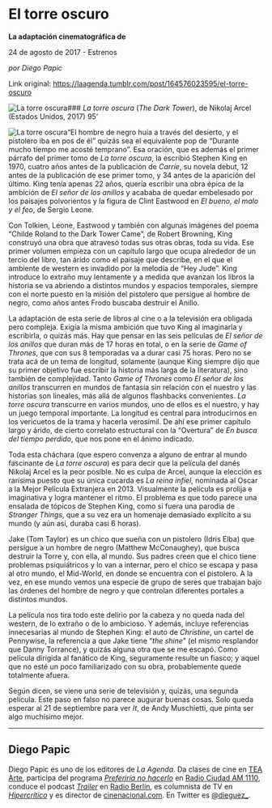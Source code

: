 # El torre oscuro

**La adaptación cinematográfica de**

24 de agosto de 2017 - Estrenos

_por Diego Papic_

Link original: https://laagenda.tumblr.com/post/164576023595/el-torre-oscuro

![La torre oscura](https://64.media.tumblr.com/3d1687e70a10a2688bd77f4639f74e5c/tumblr_inline_pdvzvts4AU1t6q87u_500.jpg)### *La torre oscura* (*The Dark Tower*), de Nikolaj Arcel (Estados Unidos, 2017) 95’

![La torre oscura](https://64.media.tumblr.com/3d1687e70a10a2688bd77f4639f74e5c/tumblr_inline_pdvzvts4AU1t6q87u_400.jpg)“El hombre de negro huía a través del desierto, y el pistolero iba en pos de él” quizás sea el equivalente pop de “Durante mucho tiempo me acosté temprano”. Esa oración, que es además el primer párrafo del primer tomo de *La torre oscura*, la escribió Stephen King en 1970, cuatro años antes de la publicación de *Carrie*, su novela debut, 12 antes de la publicación de ese primer tomo, y 34 antes de la aparición del último. King tenía apenas 22 años, quería escribir una obra épica de la ambición de *El señor de los anillos* y acababa de quedar embelesado por los paisajes polvorientos y la figura de Clint Eastwood en *El bueno, el malo y el feo*, de Sergio Leone.

Con Tolkien, Leone, Eastwood y también con algunas imágenes del poema “Childe Roland to the Dark Tower Came”, de Robert Browning, King construyó una obra que atravesó todas sus otras obras, toda su vida. Ese primer volumen empieza con un capítulo largo que ocupa alrededor de un tercio del libro, tan árido como el paisaje que describe, en el que el ambiente de western es invadido por la melodía de “Hey Jude”. King introduce lo extraño muy lentamente y a medida que avanzan los libros la historia se va abriendo a distintos mundos y espacios temporales, siempre con el norte puesto en la misión del pistolero que persigue al hombre de negro, como años antes Frodo buscaba destruir el Anillo.

La adaptación de esta serie de libros al cine o a la televisión era obligada pero compleja. Exigía la misma ambición que tuvo King al imaginarla y escribirla, o quizás más. Hay que pensar en las seis películas de *El señor de los anillos* que duran más de 17 horas en total, o en la serie de *Game of Thrones*, que con sus 8 temporadas va a durar casi 75 horas. Pero no se trata acá de un tema de longitud, solamente (aunque King siempre dijo que su primer objetivo fue escribir la historia más larga de la literatura), sino también de complejidad. Tanto *Game of Thrones* como *El señor de los anillos* transcurren en mundos de fantasía sin relación con el nuestro y las historias son lineales, más allá de algunos flashbacks convenientes. *La torre oscura* transcurre en varios mundos, uno de ellos es el nuestro, y hay un juego temporal importante. La longitud es central para introducirnos en los vericuetos de la trama y hacerla verosímil. De ahí ese primer capítulo largo y árido, de cierto correlato estructural con la “Overtura” de *En busca del tiempo perdido*, que nos pone en el ánimo indicado.

Toda esta cháchara (que espero convenza a alguno de entrar al mundo fascinante de *La torre oscura*) es para decir que la película del danés Nikolaj Arcel es la peor posible. No es culpa de Arcel, aunque la elección es rarísima puesto que su única cucarda es *La reina infiel*, nominada al Oscar a la Mejor Película Extranjera en 2013. Visualmente la película es prolija e imaginativa y logra mantener el ritmo. El problema es que todo parece una ensalada de tópicos de Stephen King, como si fuera una parodia de *Stranger Things*, que a su vez era un homenaje demasiado explícito a su mundo (y aún así, duraba casi 6 horas).

Jake (Tom Taylor) es un chico que sueña con un pistolero (Idris Elba) que persigue a un hombre de negro (Matthew McConaughey), que busca destruir la Torre y, con ella, al mundo. Sus padres creen que el chico tiene problemas psiquiátricos y lo van a internar, pero el chico se escapa y pasa al otro mundo, el Mid-World, en donde se encuentra con el pistolero. A la vez, en ese mundo vemos una especie de grupo de seres que trabajan bajo las órdenes del hombre de negro y que controlan diferentes portales a distintos mundos.

La película nos tira todo este delirio por la cabeza y no queda nada del western, de lo extraño o de lo ambicioso. Y además, incluye referencias innecesarias al mundo de Stephen King: el auto de *Christine*, un cartel de Pennywise, la referencia a que Jake tiene “*the shine*” (el mismo resplandor que Danny Torrance), y quizás alguna otra que se me escapó. Como película dirigida al fanático de King, seguramente resulte un fiasco; y aquel que no esté un poco familiarizado con su obra, probablemente quede totalmente afuera.

Según dicen, se viene una serie de televisión y, quizás, una segunda película. Este paso en falso no parece augurar buenas cosas. Solo queda esperar al 21 de septiembre para ver *It*, de Andy Muschietti, que pinta ser algo muchísimo mejor.

  




---

 Diego Papic
------------

 Diego Papic es uno de los editores de *La Agenda*. Da clases de cine en [TEA Arte](http://tea-arte.com.ar/), participa del programa *[Preferiría no hacerlo](http://preferiria-no-hacerlo.tumblr.com/)* en [Radio Ciudad AM 1110](http://www.buenosaires.gob.ar/radiociudad), conduce el podcast *[Trailer](http://www.radioberlin.com.ar/programas/trailer)* en [Radio Berlín](http://www.radioberlin.com.ar/), es columnista de TV en *[Hipercrítico](http://hipercritico.com/)* y es director de [cinenacional.com](http://www.cinenacional.com/). En Twitter es [@dieguez\_](https://twitter.com/dieguez_). 

